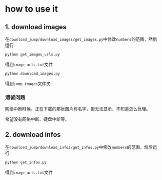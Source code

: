 # how to use it
## 1. download images
在`download_jump/download_images/get_images.py`中修改`numbers`的范围，然后运行
```bash
python get_images_urls.py
```

得到`image_urls.txt`文件

```bash
python download_images.py
```

得到`jump_images`文件夹

### 遗留问题
网络中断时候，正在下载的那张图片有名字，但无法显示，不知道怎么处理。

希望没有网络中断、键盘中断等。
## 2. download infos
在`download_jump/download_infos/get_infos.py`中修改`numbers`的范围，然后运行

```bash
python get_infos.py
```

得到`image_urls.txt`文件